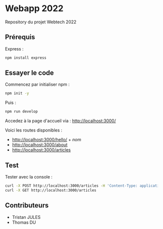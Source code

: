# Webapp 2022

Repository du projet Webtech 2022

## Prérequis

Express :

```bash
npm install express
```

## Essayer le code

Commencez par initialiser npm :

```bash
npm init -y
```

Puis :

```bash
npm run develop
```

Accedez à la page d'accueil via : <http://localhost:3000/>

Voici les routes disponibles :

- <http://localhost:3000/hello/> + *nom*
- <http://localhost:3000/about>
- <http://localhost:3000/articles>

## Test

Tester avec la console :

```bash
curl -X POST http://localhost:3000/articles -H 'Content-Type: application/json' -d '{"title":"Article x", "content":"Content", "author":"Thomas"}'
curl -X GET http://localhost:3000/articles 
```

## Contributeurs

- Tristan JULES
- Thomas DU
